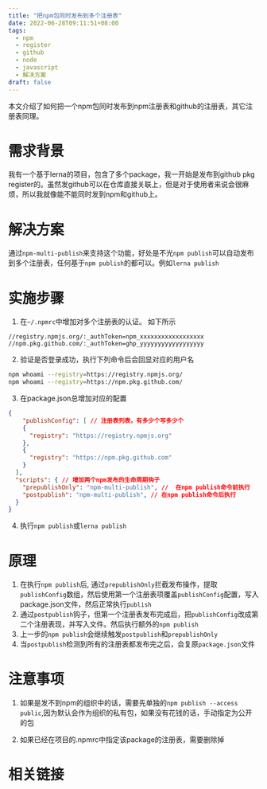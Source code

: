 ```yaml
---
title: "把npm包同时发布到多个注册表"
date: 2022-06-28T09:11:51+08:00
tags:
  - npm
  - register
  - github
  - node
  - javascript
  - 解决方案
draft: false
---
```


本文介绍了如何把一个npm包同时发布到npm注册表和github的注册表，其它注册表同理。

<!--more-->

# 需求背景

我有一个基于lerna的项目，包含了多个package，我一开始是发布到github pkg register的。虽然发github可以在仓库直接关联上，但是对于使用者来说会很麻烦，所以我就像能不能同时发到npm和github上。

# 解决方案

通过`npm-multi-publish`来支持这个功能，好处是不光`npm publish`可以自动发布到多个注册表，任何基于`npm publish`的都可以。例如`lerna publish`

# 实施步骤

1. 在`~/.npmrc`中增加对多个注册表的认证。 如下所示
```
//registry.npmjs.org/:_authToken=npm_xxxxxxxxxxxxxxxxxx
//npm.pkg.github.com/:_authToken=ghp_yyyyyyyyyyyyyyyyyy
```

2. 验证是否登录成功，执行下列命令后会回显对应的用户名
```bash
npm whoami --registry=https://registry.npmjs.org/ 
npm whoami --registry=https://npm.pkg.github.com/
```

3. 在package.json总增加对应的配置

```json 
{
    "publishConfig": [ // 注册表列表，有多少个写多少个
    {
      "registry": "https://registry.npmjs.org"
    },
    {
      "registry": "https://npm.pkg.github.com"
    }
  ],
  "scripts": { // 增加两个npm发布的生命周期钩子
    "prepublishOnly": "npm-multi-publish", //  在npm publish命令前执行
    "postpublish": "npm-multi-publish", // 在npm publish命令后执行
  }
}

```

4. 执行`npm publish`或`lerna publish`

# 原理

1. 在执行`npm publish`后, 通过`prepublishOnly`拦截发布操作，提取`publishConfig`数组，然后使用第一个注册表项覆盖`publishConfig`配置，写入package.json文件，然后正常执行`publish`
2. 通过`postpublish`钩子，但第一个注册表发布完成后，把`publishConfig`改成第二个注册表现，并写入文件。然后执行额外的`npm publish`
3. 上一步的`npm publish`会继续触发`postpublish`和`prepublishOnly`
4. 当`postpublish`检测到所有的注册表都发布完之后，会复原`package.json`文件

# 注意事项
1. 如果是发不到npm的组织中的话，需要先单独的`npm publish --access public`,因为默认会作为组织的私有包，如果没有花钱的话，手动指定为公开的包

2. 如果已经在项目的.npmrc中指定该package的注册表，需要删除掉

# 相关链接